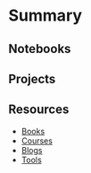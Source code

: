 # Summary

## Notebooks

## Projects

## Resources

- [Books](./resources/books.md)
- [Courses](./resources/courses.md)
- [Blogs](./resources/blogs.md)
- [Tools](./resources/tools.md)

